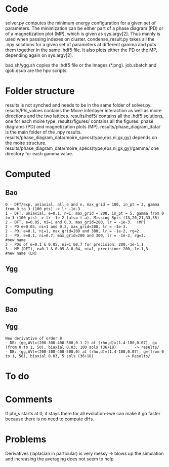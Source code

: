 # Code 
solver.py computes the minimum energy configuration for a given set of parameters. The minimization can be either part of a phase
    diagram (PD) or of a magnetization plot (MP), which is given as sys.argv[2]. Thus mainly is used when passing indexes on cluster.
condense_result.py takes all the .npy solutions for a given set of parameters at different gamma and puts them together in the same .hdf5 file.
    It also plots either the PD or the MP, depending again on sys.argv[2].

bao.sh/ygg.sh copies the .hdf5 file or the images (\*.png).
job.sbatch and qjob.qsub are the hpc scripts.

# Folder structure
results is not synched and needs to be in the same folder of solver.py.
results/Phi_values contains the Moire interlayer interaction as well as moire directions and the two lattices.
results/hdf5/ contains all the .hdf5 solutions, one for each moire type.
results/figures/ contains all the figures: phase diagrams (PD) and magnetization plots (MP).
results/phase_diagram_data/ is the main folder of the .npy results.
results/phase_diagram_data/moire_specs(type,eps,ni,gx,gy) depends on the moire structure.
results/phase_diagram_data/moire_specs(type,eps,ni,gx,gy)/gamma/ one directory for each gamma value.

# Computed 
## Bao
    0 - DFT/exp, uniaxial, all e and n, max_grid = 100, in_pt = 2, gamma from 0 to 3 (100 pts) -> lr -1e-3
    1 - DFT, uniaxial, e=0.1, n=1, max_grid = 200, in_pt = 5, gamma from 0 to 3 (100 pts) -> lr -1e-2 (also t-a). Missing 5pts (13,20,21,33,35)
    2 - DFT, e=0.05, ni=1 and 0.3, max_grid=200, lr = -1e-3.  (MP)
    2 - PD e=0.05, ni=1 and 0.3, max_grid=200, lr = -1e-3.
    2 - PD, e=0.1, ni=1, max_grid=200 and 300, lr = -1e-2, rg=2.
    2 - PD, e=0.1, ni=0.7, max_grid=200 and 300, lr = -1e-2, rg=3.
    #new name
    3 - PDs of e=0.1 & 0.05, ni=1 &0.7 for precision: 200,-1e-1,1    
    3 - MP (DFT), e=0.1 & 0.05 & 0.04, ni=1, precision: 200,-1e-1,3
    #new name (LR)
## Ygg

# Computing
## Bao
## Ygg
    New derivative of order 8
    - DB: (gg,AV)=(200-300-400-500,0-1-2) at (rho,d)=(1.4-100,0.07), g=(from 0 to 1, 50), biaxial 0.03, 100 sols (36+18)        -> results/
    - DB: (gg,AV)=(200-300-400-500,0) at (rho,d)=(1.4-100,0.07), g=(from 0 to 1, 50), biaxial 0.03, 5 sols (36+18)              -> Results/

# To do

# Comments
If phi_s starts at 0, it stays there for all evolution->we can make it go faster because there is no need to compute dHs.

# Problems
Derivatives (laplacian in particular) is very messy -> blows up the simulation and increasing the averaging does not seem to help.




